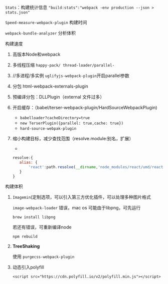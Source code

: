 `Stats`：构建统计信息   `"build:stats":"webpack -env production --json > stats.json"`

`Speed-measure-webpack-plugin` 构建时间

`webpack-bundle-analyzer` 分析体积



构建速度

1. 高版本Node和webpack

2. 多线程压缩  `happy-pack/ thread-loader/parallel-`

3. //多进程/多实例    `uglifyjs-webpack-plugin`开启parallel参数          

4. 分包 html-webpack-externals-plugin

5. 预编译分包：DLLPlugin（external 文件过多）

6. 开启缓存：（babel/terser-webpack-plugin/HardSourceWebpackPlugin)

   - `babelloader?cacheDirectory=true`
   - `new TerserPlugin({parallel: true,cache: true})`
   - `hard-source-webpak-plugin`

7. 缩小构建目标，减少查找范围（resolve.module:别名，扩展）

   - 

     ```js
     resolve:{
     	alias: {
     		'react':path.resolve(__dirname,'node_modules/react/umd/react.production.min.js')
     	}
     }
     ```

     

构建体积

1. `Imagemin`(定制选项，可以引入第三方优化插件，可以处理多种图片格式  

   `image-webpack-loader` 错误，mac os 可能由于libpng，可先运行

   ```shell
   brew install libpng
   ```

   若还有错误，可重新编译node

   ```powershell
   npm rebuild
   ```

2. **TreeShaking**

   使用 `purgecss-webpack-plugin`

3. 动态引入polyfill

   `<script src="https://cdn.polyfill.io/v2/polyfill.min.js"></script>`




